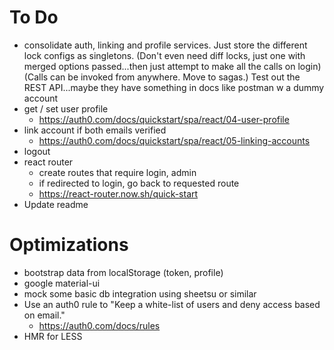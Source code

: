 # To Do
* consolidate auth, linking and profile services. Just store the different lock configs as singletons.
(Don't even need diff locks, just one with merged options passed...then just attempt to make all the calls on login)
(Calls can be invoked from anywhere. Move to sagas.)
Test out the REST API...maybe they have something in docs like postman w a dummy account
* get / set user profile
  * https://auth0.com/docs/quickstart/spa/react/04-user-profile
* link account if both emails verified
  * https://auth0.com/docs/quickstart/spa/react/05-linking-accounts
* logout
* react router
  * create routes that require login, admin
  * if redirected to login, go back to requested route
  * https://react-router.now.sh/quick-start
* Update readme

# Optimizations
* bootstrap data from localStorage (token, profile)
* google material-ui
* mock some basic db integration using sheetsu or similar
* Use an auth0 rule to "Keep a white-list of users and deny access based on email."
  * https://auth0.com/docs/rules
* HMR for LESS
